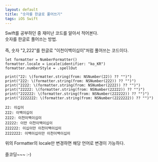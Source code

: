 ```yaml
---
layout: default
title: "숫자를 한글로 풀어쓰기"
tags: iOS Swift
---
```


Swift를 공부하던 중 재미난 코드를 알아서 적어본다.<br/>
숫자를 한글로 풀어쓰는 방법.<br/>
<br/>
즉, 숫자 "2,222"를 한글로 "이천이백이십이"처럼 풀어쓰는 코드이다.

<pre><code class="swift">let formatter = NumberFormatter()
formatter.locale = Locale(identifier: "ko_KR")
formatter.numberStyle = .spellOut
 
print("22: \(formatter.string(from: NSNumber(22)) ?? "")")
print("222: \(formatter.string(from: NSNumber(222)) ?? "")")
print("2222: \(formatter.string(from: NSNumber(2222)) ?? "")")
print("22222: \(formatter.string(from: NSNumber(22222)) ?? "")")
print("222222: \(formatter.string(from: NSNumber(222222)) ?? "")")
print("2222222: \(formatter.string(from: NSNumber(2222222)) ?? "")")
</code></pre>
<pre><code class="swift">22: 이십이
222: 이백이십이
2222: 이천이백이십이
22222: 이만 이천이백이십이
222222: 이십이만 이천이백이십이
2222222: 이백이십이만 이천이백이십이
</code></pre>
위의 Formatter의 locale만 변경하면 해당 언어로 변경이 가능하다.<br/>
<br/>
즐코딩~~~ :-)
